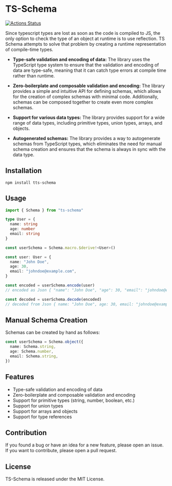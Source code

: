 # TS-Schema

[![Actions Status](https://github.com/tusharmath/ts-schema/workflows/ci/badge.svg)](https://github.com/tusharmath/ts-schema/actions)

Since typescript types are lost as soon as the code is compiled to JS, the only option to check the type of an object at runtime is to use reflection. TS Schema attempts to solve that problem by creating a runtime representation of compile-time types.

- **Type-safe validation and encoding of data:** The library uses the TypeScript type system to ensure that the validation and encoding of data are type-safe, meaning that it can catch type errors at compile time rather than runtime.

- **Zero-boilerplate and composable validation and encoding:** The library provides a simple and intuitive API for defining schemas, which allows for the creation of complex schemas with minimal code. Additionally, schemas can be composed together to create even more complex schemas.

- **Support for various data types:** The library provides support for a wide range of data types, including primitive types, union types, arrays, and objects.

- **Autogenerated schemas:** The library provides a way to autogenerate schemas from TypeScript types, which eliminates the need for manual schema creation and ensures that the schema is always in sync with the data type.

## Installation

```
npm install tts-schema
```

## Usage

```ts
import { Schema } from "ts-schema"

type User = {
  name: string
  age: number
  email: string
}

const userSchema = Schema.macro.$derive!<User>()

const user: User = {
  name: "John Doe",
  age: 30,
  email: "johndoe@example.com",
}

const encoded = userSchema.encode(user)
// encoded as Json { "name": "John Doe", "age": 30, "email": "johndoe@example.com" }

const decoded = userSchema.decode(encoded)
// decoded from Json { name: "John Doe", age: 30, email: "johndoe@example.com" }
```

## Manual Schema Creation

Schemas can be created by hand as follows:

```ts
const userSchema = Schema.object({
  name: Schema.string,
  age: Schema.number,
  email: Schema.string,
})
```

## Features

- Type-safe validation and encoding of data
- Zero-boilerplate and composable validation and encoding
- Support for primitive types (string, number, boolean, etc.)
- Support for union types
- Support for arrays and objects
- Support for type references

## Contribution

If you found a bug or have an idea for a new feature, please open an issue.
If you want to contribute, please open a pull request.

## License

TS-Schema is released under the MIT License.
